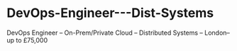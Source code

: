 # DevOps-Engineer---Dist-Systems
DevOps Engineer – On-Prem/Private Cloud – Distributed Systems – London– up to £75,000
